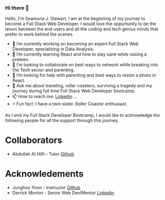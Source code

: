 ### Hi there 👋
<!-- **Jaspertena/Jaspertena** is a ✨ _special_ ✨ repository because its `README.md` (this file) appears on your GitHub profile. -->

Hello,  I'm Seamona J. Stewart, I am at the beginning of my journey to become a Full Stack Web Developer.  I would love the oppurtunity to be the laison between the end users and all the coding and tech genius minds that prefer to work behind the scenes.  


- 🔭 I’m currently working on becoming an expert Full Stack Web Developer, specializing in Data Analysis.
- 🌱 I’m currently learning React and how to stay sane while raising a preteen. 
- 👯 I’m looking to collaborate on best ways to network while breaking into the Tech sector and parenting.
- 🤔 I’m looking for help with parenting and best ways to resize a photo in React. 
- 💬 Ask me about traveling, roller coasters, surviving a tragedy and my journey during full time Full Stack Web Developer bootcamp. 
- 📫 How to reach me: [Linkedin](https://www.linkedin.com/in/seamonajassystewart-aba25320/) ...
- ⚡ Fun fact: I have a twin sister. Roller Coaster enthusiast. 

As I end my Full Stack Developer Bootcamp, I would like to acknowledge the following people for all the support through this journey. 
# Collaborators
- Abdullah Al Hilfi - Tutor [Github](https://github.com/abjj1999)


 # Acknowledements  
 - Junghoo Yoon - Instructor [Github](https://github.com/juhuyoon)
 - Derrick Morton - Senior Web Dev/Mentor [Linkedin](https://www.linkedin.com/in/derrickmorton/)




